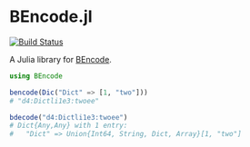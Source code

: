 # BEncode.jl

[![Build Status](https://travis-ci.org/joshuamiller/BEncode.jl.svg)](https://travis-ci.org/joshuamiller/BEncode.jl)

A Julia library for [BEncode](http://en.wikipedia.org/wiki/Bencode).

```julia
using BEncode

bencode(Dic("Dict" => [1, "two"]))
# "d4:Dictli1e3:twoee"

bdecode("d4:Dictli1e3:twoee")
# Dict{Any,Any} with 1 entry:
#   "Dict" => Union{Int64, String, Dict, Array}[1, "two"]
```
